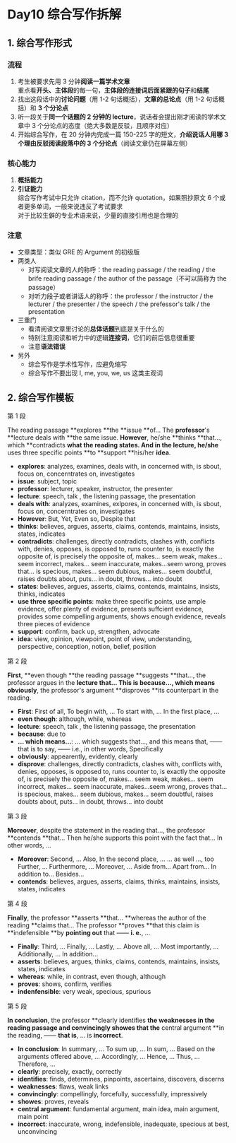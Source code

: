 # Day10 综合写作拆解

## 1. 综合写作形式

### 流程

1. 考生被要求先用 3 分钟**阅读一篇学术文章**\
   重点看**开头、主体段**的每一句，**主体段的连接词后面紧跟的句子**和**结尾**
2. 找出这段话中的**讨论问题**（用 1-2 句话概括），**文章的总论点**（用 1-2 句话概括）和 **3 个分论点**
3. 听一段关于**同一个话题的 2 分钟的 lecture**，说话者会提出刚才阅读的学术文章中 3 个分论点的态度（绝大多数是反驳，且顺序对应）
4. 开始综合写作，在 20 分钟内完成一篇 150-225 字的短文，**介绍说话人用哪 3个理由反驳阅读段落中的 3 个分论点**（阅读文章仍在屏幕左侧）

### 核心能力

1. **概括能力**
2. **引证能力**\
   综合写作考试中只允许 citation，而不允许 quotation，如果照抄原文 6 个或者更多单词，一般来说违反了考试要求\
   对于比较生僻的专业术语来说，少量的直接引用也是合理的

### 注意

* 文章类型：类似 GRE 的 Argument 的初级版
* 两类人
  * 对写阅读文章的人的称呼：the reading passage / the reading / the brife reading passage / the author of the passage（不可以简称为 the passage）
  * 对听力段子或者讲话人的称呼：the professor / the instructor / the lecturer / the presenter / the speech / the prefessor's talk / the presentation
* 三重门
  * 看清阅读文章里讨论的**总体话题**到底是关于什么的
  * 特别注意阅读和听力中的逻辑**连接词**，它们的前后信息很重要
  * 注意**语法错误**
* 另外
  * 综合写作是学术性写作，应避免缩写
  * 综合写作不要出现 I, me, you, we, us 这类主观词

## 2. 综合写作模板

第 1 段

The reading passage **explores **the **issue **of... The **professor**'s **lecture deals with **the same issue. **However**, he/she **thinks **that..., which **contradicts **what the reading **states**. And in the lecture, he/she** uses three specific points **to **support **his/her **idea**.

* **explores**: analyzes, examines, deals with, in concerned with, is sbout, focus on, concerntrates on, investigates
* **issue**: subject, topic
* **professor**: lecturer, speaker, instructor, the presenter
* **lecture**: speech, talk , the listening passage, the presentation
* **deals with**: analyzes, examines, exlpores, in concerned with, is sbout, focus on, concerntrates on, investigates
* **However**: But, Yet, Even so, Despite that
* **thinks**: believes, argues, asserts, claims, contends, maintains, insists, states, indicates
* **contradicts**: challenges, directly contradicts, clashes with, conflicts with, denies, opposes, is opposed to, runs counter to, is exactly the opposite of, is precisely the opposite of, makes... seem weak, makes... seem incorrect, makes... seem inaccurate, makes...seem wrong, proves that... is specious, makes... seem dubious, makes... seem doubtful, raises doubts about, puts... in doubt, throws... into doubt
* **states**: believes, argues, asserts, claims, contends, maintains, insists, thinks, indicates
* **use three specific points**: make three specific points, use ample evidence, offer plenty of evidence, presents suffcient evidence, provides some compelling arguments, shows enough evidence, reveals three pieces of evidence
* **support**: confirm, back up, strengthen, advocate
* **idea**: view, opinion, viewpoint, point of view, understanding, perspective, conception, notion, belief, position

第 2 段

**First**, **even though **the reading passage **suggests **that...,  the professor argues in the **lecture **that... This is **because**...,** which means obviously**, the professor's argument **disproves **its counterpart in the reading.

* **First**: First of all, To begin with, ... To start with, ... In the first place, ...
* **even though**: although, while, whereas
* **lecture**: speech, talk , the listening passage, the presentation
* **because**: due to
* **... which means...**: ... which suggests that..., and this means that, —— that is to say, —— i.e., in other words, Specifically
* **obviously**: appearently, evidently, clearly
* **disprove**: challenges, directly contradicts, clashes with, conflicts with, denies, opposes, is opposed to, runs counter to, is exactly the opposite of, is precisely the opposite of, makes... seem weak, makes... seem incorrect, makes... seem inaccurate, makes...seem wrong, proves that... is specious, makes... seem dubious, makes... seem doubtful, raises doubts about, puts... in doubt, throws... into doubt

第 3 段

**Moreover**, despite the statement in the reading that..., the professor **contends **that... Then he/she supports this point with the fact that... In other words, ...

* **Moreover**: Second, ... Also, In the second place, ... ... as well ..., too Further, ... Furthermore, ... Moreover, ... Aside from... Apart from... In addition to... Besides...
* **contends**: believes, argues, asserts, claims, thinks, maintains, insists, states, indicates

第 4 段

**Finally**, the professor **asserts **that... **whereas the author of the reading **claims that... The professor **proves **that this claim is **indefensible **by **pointing out** that —— **i. e.**, ...

* **Finally**: Third, ... Finally, ... Lastly, ... Above all, ... Most importantly, ... Additionally, ... In addition...
* **asserts**: believes, argues, thinks, claims, contends, maintains, insists, states, indicates
* **whereas**: while, in contrast, even though, although
* **proves**: shows, confirm, verifies
* **indenfensible**: very weak, specious, spurious

第 5 段

**In conclusion**, the professor **clearly identifies **the **weaknesses **in the reading passage and** convincingly showes** that the** central argument **in the reading, —— **that is**, ... is **incorrect**.

* **In conclusion**: In summary, ... To sum up, ... In sum, ... Based on the arguments offered above, ... Accordingly, ... Hence, ... Thus, ... Therefore, ...
* **clearly**: precisely, exactly, correctly
* **identifies**: finds, determines, pinpoints, ascertains, discovers, discerns
* **weaknesses**: flaws, weak links
* **convincingly**: compellingly, forcefully, successfully, impressively
* **showes**: proves, reveals
* **central argument**: fundamental argument, main idea, main argument, main point
* **incorrect**: inaccurate, wrong, indefensible, inadequate, specious at best, unconvincing

